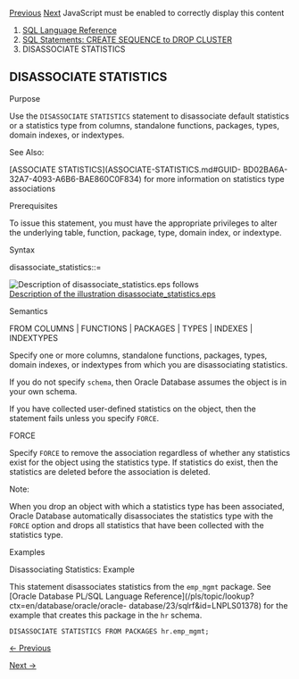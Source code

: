 [Previous](DELETE.md) [Next](DROP-ANALYTIC-VIEW.md) JavaScript must be
enabled to correctly display this content

  1. [SQL Language Reference ](index.md)
  2. [SQL Statements: CREATE SEQUENCE to DROP CLUSTER](SQL-Statements-CREATE-SEQUENCE-to-DROP-CLUSTER.md)
  3. DISASSOCIATE STATISTICS 

## DISASSOCIATE STATISTICS

Purpose

Use the `DISASSOCIATE` `STATISTICS` statement to disassociate default
statistics or a statistics type from columns, standalone functions, packages,
types, domain indexes, or indextypes.

See Also:

[ASSOCIATE STATISTICS](ASSOCIATE-STATISTICS.md#GUID-
BD02BA6A-32A7-4093-A6B6-BAE860C0F834) for more information on statistics type
associations

Prerequisites

To issue this statement, you must have the appropriate privileges to alter the
underlying table, function, package, type, domain index, or indextype.

Syntax

disassociate_statistics::=

![Description of disassociate_statistics.eps
follows](https://docs.oracle.com/en/database/oracle/oracle-database/23/sqlrf/img/disassociate_statistics.gif)  
[Description of the illustration
disassociate_statistics.eps](img_text/disassociate_statistics.md)

Semantics

FROM COLUMNS | FUNCTIONS | PACKAGES | TYPES | INDEXES | INDEXTYPES

Specify one or more columns, standalone functions, packages, types, domain
indexes, or indextypes from which you are disassociating statistics.

If you do not specify `schema`, then Oracle Database assumes the object is in
your own schema.

If you have collected user-defined statistics on the object, then the
statement fails unless you specify `FORCE`.

FORCE

Specify `FORCE` to remove the association regardless of whether any statistics
exist for the object using the statistics type. If statistics do exist, then
the statistics are deleted before the association is deleted.

Note:

When you drop an object with which a statistics type has been associated,
Oracle Database automatically disassociates the statistics type with the
`FORCE` option and drops all statistics that have been collected with the
statistics type.

Examples

Disassociating Statistics: Example

This statement disassociates statistics from the `emp_mgmt` package. See
[Oracle Database PL/SQL Language
Reference](/pls/topic/lookup?ctx=en/database/oracle/oracle-
database/23/sqlrf&id=LNPLS01378) for the example that creates this package in
the `hr` schema.

    
    
    DISASSOCIATE STATISTICS FROM PACKAGES hr.emp_mgmt;


[← Previous](DELETE.md)

[Next →](DROP-ANALYTIC-VIEW.md)
